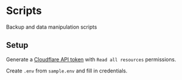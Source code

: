 # Scripts

Backup and data manipulation scripts

## Setup

Generate a [Cloudflare API token](https://dash.cloudflare.com/profile/api-tokens) with `Read all resources` permissions.

Create `.env` from `sample.env` and fill in credentials.
